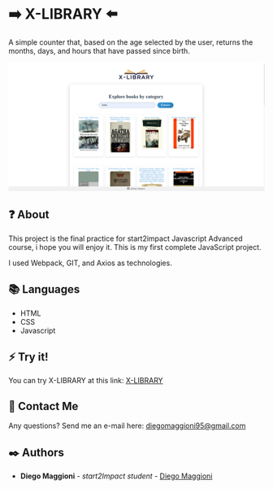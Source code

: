 # :arrow_right: X-LIBRARY :arrow_left:
A simple counter that, based on the age selected by the user, returns the months, days, and hours that have passed since birth.

<a href="https://the-life-counter.netlify.app/"><img src="/src/img/home.PNG"></a>


## :question: About
This project is the final practice for start2impact Javascript Advanced course, i hope you will enjoy it.
This is my first complete JavaScript project.

I used Webpack, GIT, and Axios as technologies.

## :books: Languages
* HTML
* CSS
* Javascript

## :zap:  Try it!
You can try X-LIBRARY at this link:
[X-LIBRARY](https://the-life-counter.netlify.app/)


## :e-mail: Contact Me
Any questions? Send me an e-mail here: diegomaggioni95@gmail.com


## :black_nib: Authors

* **Diego Maggioni** - *start2Impact student* - [Diego Maggioni](https://github.com/Diegom-95)